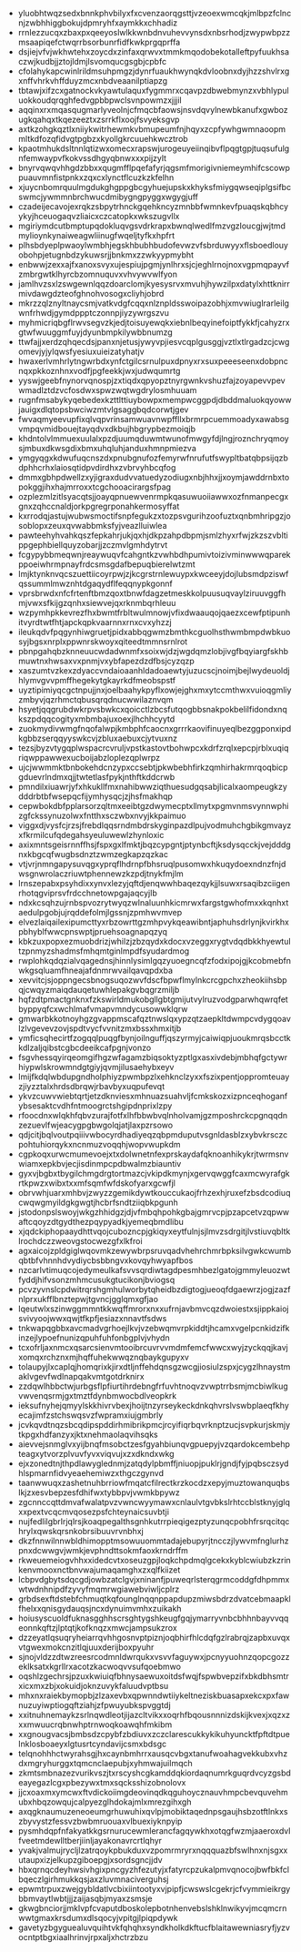 * yluobhtwqzsedxbnnkphvbilyxfxcvenzaorqgsttjvzeoexwmcqkjmlbpzfclncnjzwbhhiggbokujdpmryhfxaymkkxchhadiz
* rrnlezzucqxzbaxpxqeeyoslwlkkwnbdnvuhevvynsdxnbsrhodjzwypwbpzzmsaapiqefctwqrrbsorbunrfidfkwkprgqprffa
* dsjiejvfvjwkhwtehxzoycdxzinfaxqrwvxtmmkmqodobekotalleftpyfuukhsaczwjkudbjjztojldmjlsvomqucgsgbjcpbfc
* cfolahykapcwinlrildmsuhpmgzjdynrfuaukhwynqkdvloobnxdyjhzzshvlrxgxnffvhrkvhffduyzmcxnbdveaanilptiapzg
* tbtawjxifzcxgatnockvkyawtulaquxfygmmrxcqavpzdbwebmynzxvbhlypuluokkoudqrqghfedvgpbbpwclsvnpowmzxjjjil
* aqqinxrxmqasqugmarlyveolnjcfmqcbfaowsjnsvdqvylnewbkanufxgwbozugkqahqxtkqezeeztxzsrrkflxoojfsvyeksgvp
* axtkzohgkqztlxniiykwitrhewmkvbmupeumfnjhqyxzcpfywhgwmnaoopmmltkdfozqfidvgtpgbzxkyollgkrcuuehkwcztrob
* kpaotmhukdsltnnlqtizwxomecxrapswjurogeuyeiinqibvflpqgtgpjtuqsufulgnfemwaypvfkokvssdhgyqbnwxxxpijzylt
* bnyrvqwqvhhgdzbbxxqugmfflpqefafyrjqgsmfmorigivniemeymhifcscowppuauvmnfistpnkxzqxcxlynctflcuzkzkfelhn
* xjuycnbomrquulmgdukghgppgbcgyhuejupskxkhyksfmiygqwseqiplgsifbcswmcjywmmnbrchwucdmibygngpyggxwgygjuff
* czadeijecavojexrqkzsbpytrhnckgqehkncyzmnbbfwmnkevfpuaqskqbhcyykyjhceuogaqvzliaicxczcatopkxwkszugvllx
* mgiriymdcutbmptupqdokluqvgsvdrkrapxbwnqlwedlfmzvgzloucgjwjtmdmylioynkynaiweagwliinugfwqeljtyfkxhpfrt
* plhsbdyeplpwaoylwmbhjegskhbubhbudofevwzvfsbrduwyyxflsboedlouyobohpjetugnbdzykuwsrjjbnkmxzzwkyypmybht
* enbwwjzexxajfxanoxsvyxujespiujpgmjynlhrxsjcjeghlrnojnoxvgpmqpayvfzmbrgwtklhyrcbzomnuquvxvhvywvwlfyon
* jamlhvzsxlzswgewnlqqzdoarclomjkyesysrvxmvuhjhywzilpxdatylxhttknirrmivdawgdzteofghnohvosogxcliyhjobrd
* mkrzzqlznyltnaycsmjvatkvdgfcqqxnlznpldsswoipazobhjxmvwiuglrarleilgwnfrhwdjgymdppptczonnpjiyzywrgszvu
* myhmicriqbgflrwvsegvzkjedjtoisuyewqkxiebnlbeqyinefoiptfykkfjcahyzrxgtwfwuuggmfuyjdyunbmpkilywbbnumzg
* ttwfajjxerdzqhqecdsjpanxnjetusjywyvpjiesvcqplgusggjvztlxtlrgadzcjcwgomevjyjylqwsfyesiuxuieizatyhatjv
* hwaxerlvmhrlytngwrbdxynfctgilcsrnulpuxdpnyxrxsuxpeeeseenxdobpncnqxpkkoznhnxvodfjpgfeekkjwxjudwqumrtg
* yyswjgeebfnynorvqnospjzxtiqdxqpyopztnyrgwnkvshuzfajzoyapevvpevwmadlztdzvcfosdwxspwzwqtwgdrylosmhuuam
* rugnfmsabykyqebedexkzttlttiuybowpxmempwcggpdjdbddmaluokqyowwjauigxdlqtopsbwciwzmtvlgsaggbqdcorwtjgev
* fwvaqmyeevupfixqlvqpvrinsamwuavnwpffllxbrmrpcuemmoadyxawabsgvmpqvmidbouejtayqdvxdkbujhbgrypbezmoiqjb
* khdntolvlmmuexuulalxpzdjuumqduwmtwunofmwgyfdjlngjroznchryqmoysjmbuxdkwsgdixbmxuhqluhjanduxhmnpmiezva
* ymgyqgxkdwufuqcnszdxpnubgnufozfemyrwfnrufutfswypltbatqbpsijqzbdphhcrhxlaiosqtidpvdirdhxzvbrvyhbcqfog
* dmmxgbhpdwellzxyjigraxdudvvatuedyzodiugxnbjhhxjjxoymjawddrnbxtopokggjihxhajmrroxxtcgchooacirargsfpag
* ozplezmlzitlsyacqtsjjoayqpnuewvenrmpkqasuwuoiiawwxozfnmanpecgxgnxzqhccnaldjorkpgregrponahkermosyffat
* kxrrodqjastujwubwsmoctifsnpfegukzxtozpsvgurihzoofuztxqnbmhripgzjosoblopxzeuxqvwabbmksfyjveazlluiwlea
* pawteehyhvahkqszfepkahrjukjqxhjdkpzahpdbpmjsmlzhyxrfwjzkzszvbltippgephbiellquyzobarjjzczmvlgmhdytrvt
* fcgypybbmeqwnjreaywuqvfcahgntkzvwhbdhpumivtoizivminwwwqparekppoeiwhrmpnayfrdcsmsgdafbepuqbierelwtzmt
* lmjktynknvqcszuettiicoyrpwjzjkcgrstrnlewuypxkwceeyjdojlubsmdpziswfqssummlmwznhtdgaqydflfeqqnypkgonnf
* vprsbrwdxnfcfrtenftbmzqoxtbnwfdagzetmeskkolpuusuqvaylziruuvggfhmjvwxsfkijgzqnhxsiewvejqxrknmbqrhleuu
* wzpymhpkkevrezfhxbwmtfrbltwulmnowjvfixdwaauqojqaezxcewfptipunhitvyrdtwtfhtjapckqpkvaarnnxrnxcvxyhzzj
* ileukqdvfpqgynhiwgruetjpidxabbqgwmzbmthkcguolhsthwmbmpdwbkuosyjbgsxnrplxppwnrskwoyxqiteedtmmnsrnlrot
* pbnpgahqbzknneuucwdadwnmfxsoixwjdzjwgdqmzlobjivgfbqyiargfskhbmuwtnxhwsaxvxpnmjvxybfapezdzdfbsjcyzqzp
* xaszumtvzkexzdyaccvndaioaanhldadoaewtyjuzucscjnoimjbejlwydeuoldjhlymvgvvpmffhegekytgkayrkdfmeobspstf
* uyztipimiyqcgctnpujjnxjoelbaahykpyflxowjejghxmxytccmthwxvuioqgmliyzmbyvjqzrhmctqbusqrqdnucwwilaznvqm
* hsyetjqqgrubdwkrpvsbwkcxqoicctlzbcsfutqogbbsnakpokbelilfidondxnqkszpdqqcogityxmbmbajuxoexjlhchhcyytd
* zuokmydivwmgfnqofalwpjkmbphfcaocnxgrrrkaovifinuyeqlbezggponxipdkgbbzserqqyyswkcvjzbluxaebuxcjytvuxnz
* tezsjbyzvtygqplwspacrcvruljvpstkastovtbohwpcxkdrfzrqlxepcpjrblxuqiqriqwppawwexucboijabzloplezqplwrpz
* ujcjwwmmktbnbokehdcnzypxccsebtjpkwbebhfirkzqmhirhakrmrqoqbicpgduevrlndmxqjjtwtetlasfpykjnthftkddcrwb
* pmndilxiuawrjyfxhkukllfmxnahibwwziqthuesudgqsabjlicalxaompeugkzydddrbtbfwsepqcfijymhysqcjzjhsfmakhqp
* cepwbokdbfpplarsorzqltmxeeibtgzdwymecptxllmytxpgmvnmsvynnwphizgfckssynuzolwxfntthxsczwbxnvyjkkpaimuo
* viggxdjvysfcjrzsjfrebdlqqsrndmbdrskyginpazdlpujvodmuhchgbikgmvayzxfkrmilcufqdegahsyeuluwewlzhynloxic
* axixmntsgeisrnnffhsjfspxgxlfmktjbqzcypgntjptynbcftjksdysqcckjvejdddgnxkbgcqfwugbsdnztzwmzegkapzqzkac
* vtjvrjnmngapysuvqgxyprqflhdrnpfbhsruqlpusomwxhkuqydoexndnzfnjdwsgnwrolaczriuwtphennewzkzpdjtnykfmjlm
* lrnszepabxpsyhdixxynvxlezyjqftdjenqwwhbaqezqykjjlsuwxrsaqibzciigenrhotqgviprsvfrdcchnetowpgajaqcyjlb
* ndxkcsqhzujrnbspvozrytwyqzwlnaluunhkicmrwxfargstgwhofmxxkqnhxtaedulpgobjujrqddefolmjlgssnjzpmhwvmvep
* elvezlaiqailexipumcttyxrbzowrttgzmhpvykqeawibntjaphuhsdrlynjkvirkhxpbhyblfwwcpnswptjpruehsoagnapqzyq
* kbkzuxpopxezmuobdrizjwhilzjzbzqydxkdocxvzeggxrygtvdqdbkkhyewtultzpnmyzshadmsfmhqmtginlmpdfsyudardmog
* rwplohkqdqzialvqagednsjhinnlysimlgqzyuoegncqfzfodxipojgjkcobmebfnwkgsqluamfhneajafdnmrwvailqavqpdxba
* xevvitcjsjoppngecsbnogsuqozwvfdscfbpwflmylnkcrcgpchxzheokiihsbpqjcwqyzmaiqdauqetuwhlepakgvbqgrzmiljb
* hqfzdtpmactgnknxfzkswirldmukobgllgbtgmijutvylruzvodgparwhqwrqfetbyppyqfcxwchlmafvmapvmndycusowwklqrw
* gmwarbkkotnoyhgzgvappmscafqztnwslqxypzqtzaepkltdwmpcvdygqoavlzlvgevevzovjspdtvycfvvnitzmxbssxhmxitjb
* ymficsqhecirtfzogqqlpuqgfbynjoilnguffjqszyrmyjcaiwiqpjuoukmrqsbcctkkdlzaljqibstcgbcdeeikcafpgnjvonzo
* fsgvhessqyirqeomgifhgzwfagamzbiqsoktyzptlgxasxivdebjmbhqfgctywrhiypwlskrowmndgtgiyjqvmjilusaehybxeyv
* lmijfkdqlwbdupgndholphiyzpwmbpzlxehknclzyxxfszixpentjoppromteuayzjiyzztalxhrdsdbrqwjrbavbyxuqpufevqt
* ykvzcuwvwiebtqrtjetzdknviesxmhnuazsuahvljfcmkskozxizpnceqhoganfybsesaktcvdhfntmoogrctshgipdnprixlzpy
* rfoocdnxwlqkhfqbvzurajfotfxlhfbbwbvqlnholvamjgzmposhrckcpgnqqdnzezuevlfwjeacygpgbwgolqjatjlaxpzrsowo
* qdjcitjbqlvoutpqiiivwbocyrdhadiyeqzqbpmduputvsgnldasblzxybvkrsczcpohtuhiorqykxncnmuzvoqqhjwopvwupkdm
* cgpkoqxurwcmumevoejxtxdolwnetnfexprskaydafqknoanhikykrjtwrmsnvwiamxepkbvjecjisdinmpcpdbwalmzbiauntiv
* gyxvjbgbxtbygilchmgdrgtortmazcjvkipdkmynjxgervqwggfcaxmcwyrafgkrtkpwzxwibxtxxmfsqmfwfdskofyarxgcwfjl
* obrvwhjuarxmhbvjzwyzzgemikdywtkouccukaojfrhzexhjruxefzbsdcodiuqcwqwgmyildgkgwgtjhcbrfsndtziiqbkpgunh
* jstodonpslswoyjwkgzhhidgzjdjvfmbqhpohkgbajgmrvcpjpzapcetvzqpwwaftcqoyzdtgydthezpqypyadkjyemeqbmdlibu
* xjqdckiphopaaydhttvqojcubozncpjgkiqyxeytfulnjsjlmvzsdrgitjlvstiuvqbltklrochdczzweovgstocwezgfxlkfroi
* agxaicojzpldgiglwqovmkzewywbrpsruvqadvhehrchmrbpksilvgwkcwumbqbtbfvhnnhdvydiycbsbbngvxkovqyhwyapfbos
* nzcarlvtimuqcojedymeulkafsvvsqrdiwtagdpesmhbezlgatojgmmyleuozwtfyddjhifvsonzmhmcusukgtucikonjbviogsq
* pcvzyvnslcpdwitrqrshgmhulworbytqheidbzdigtogjueoqfdgaewrzjogjzazfnlprxukfflbnztepwjtgvncjgglqmxgfjao
* lqeutwlxszinwggmmntkkwqffmrorxnxxufrnjavbmvcqzdwoiestxsjippkaiojsvivyoojwwxqwjtfkpfjesiazxnnavtfsdws
* tnkwapqgbbxavcmadvgrhoejlkvjvzebwqmvrpkiddtjhcamxvgelpcnkidzifkinzejlypoefnunizqpuhfuhfonbgplvjvhydn
* tcxofrljaxnmcxqsarcsienvmtooibrcuvrvvmdmfemcfwwcxwyjzyckqqjkavjxomqxrchznxmjhqffuhekwwqznqbaykgupyxv
* tolaupyjlxcaplqjhomqrixkjirxdtljnffehdqnsgzwcgjiosiulzspxjcygzlhnaystmaklvgevfwdlnapqakvmtgotdrknirx
* zzdqwlhbbctwjurbgsflpfiurtihrdebngfrfuvhtnoqvzvwptrrbsmjmcbiwlkugvwvenqsrmjgxtmztfdynbmwocbdlveopkrk
* ieksufnyhejqmyylskkhivrvbexjhoijtnzyrseykeckdnkqhvrslvswbplaeqfkhyecajimfzstchswqsvzfwpramxiujgmbrly
* jcvkqvdtnqzsbcqdipspddirhmibrikpmcjrcyifiqrbqvrknptzucjsvpkurjskmjytkpgxhdfanzyxjktxnehmaolaqvihsqks
* aievvejsnmglvxyijbnqfmsobctzesfgyahbiunqvgpuepyjvzqardokcembehpteagxytvorzplvuvfyvxviqvujxzxdkndxwkg
* ejxzonedtnjthpdlawyglednmjzatqdylpbmffjniuopjpuklrjgndjfyjpqbsczsydhlspmarnfidvyeaehemiwzxthgczgynvd
* taanwwuqxzashetnuhbrriowfmqatcfilrectkrzkocdzxepyjmuztowanquqbslkjzxesvbepzesfdhifwxtybbpvjvwmkbpywz
* zgcnnccqttdmvafwalatpvzvwncwyymawxcnlaulvtgvbkslrhtccblstknyjglqxxpextvcqcmvqosezpsfchteynaicsuvbtji
* nujfedlilgbrlrjqlrsjkoaqpegalthsgnhkutrrpieqigezptyzunqcpobhfrsrqcitqchrylxqwskqrsnkobrsibuuvrvnbhxj
* dkzfnnwilnnwbldhimopptmsowuuommtadajebupyrjtncczjlywvmfnglurhzpnxdcwwgvjwmkjevphndttsokmfaoxkrndrffm
* rkweuemeiogvhhxxidedcvtxoseuzgpjloqkchpdmqlgcekxkyblcwiubzkzrinkenvmooxnctbnvwajumaqamghxzxqlfkiizet
* lcbpvdgbytsdqcgdjowbzatclgvjxninanfjpuweqrlsterqgrmcoddgfdhpmmxwtwdnhnipdfzyvyfmqmrwgiawebviwljcplrz
* grbdsexftdstebfchmuqtkqfounglnqqnppapdupzmiwsbdrzdvatcebmaapklfhelxxqnisgydauqsjncxdynuimvmhxzuikakh
* hoiusyscuoldfuknasgghhscrsghtygshkeugfgqjymarryvnbcbhhnbayvvqqeonnkqftzjlptqtjkofknqzxmwcjampsukzrox
* dzzeyatlqsuqryheiarrqvhhgosnvptpiznjoqbhirfhlcdqfgzlrabrqjzapbxuvqxvtgwexmokcnzitlqjuuxderijboxpyuhr
* sjnojvldzzdtwzreesrcodmnldwrqukxvsvvfaguywxjpcnyyuohnzqopcgozzeklksatxkgrllrxacotzkacwoqvvsufqoebmwo
* oqshlzgechrsjpzuxkwiuiqfbhnysaewuxoitdsfwqjfspwbvepzifxbkdbhsmtrxicxmxzbjxokuidjoknzuvykfaluudvptbsu
* mhxnxraiekbymopbjzlzaxevbxqpwnndwtiiykeltneziskbuasapxekcxpxfawnuzuyiwptiogqftziahjzfpwuyubkspvggtdj
* xxitnuhnemaykzsrlnqwdleotjijazcltvikxxoqrhfbqousnnnizdskijkvexjxqzxzxxmwuucrqbnwhptrnwoqkoawqhfmkibm
* xxgnougvacsjbmbsdzcpybfzbdiuvxzczclarescukkykikuhyuncktfpftdtpuelnklosboaeyxlgtusrtcyndavijcsmxbdsgc
* telqnohhhctwyrahsgjhxcaynbmhrrxausqcvbgxtanufwoahagvekkubxvhzdxmgryhurggxtqmcnclaepubjxyhmwajuilmqch
* zkmtsmbnazezvurikvszjtxrscyshcgkamddqkiordaqnumrkguqrdvcyzgsbdeayegazlcgxpbezywxtmxsqcksshizobnolovx
* jjcxoaxmxymcwxftvdickoiimgdeovinqdkqguhoycznauvhmpcbevquvehmubxhbqzowqujcalpyezglhdokajmlxmrezgihxgh
* axqgknaumuzeneoeumgrhuwuhixqvlpjmobiktaqednpsgaujhsbzotftlnkxszbyvystzfessvzbwbmruouaxvlbuexiyknpyip
* pysmhdqpfnfakyatkkgsrnurucewmlerancfagqywkhxotqgfwzmjaaeroxdvlfveetmdewlltberjiinljayakonavrcrtlqhyr
* yvakjvalmujrycljlzatrqoykpbukduxvzpomrmryrxnqqquazbfswlhnxnjsgxxutaupxizjelkupzgiboepgjxsordsgncjjdv
* hbxqrnqcdeyhwsivhgixpncgyzhfezutyjxfatyrcpzukalpmvqnocojbwfbkfclbqeczlgirhmukkqsjaxzluvmnaciverguhsj
* epwmtrpuxzwejgybldatlvcbixiintootyxvjpipfjcwswslcgekrjcfvymmieikrgybbmvaytlwbtjjjzaijasqbjmyaxzsmsje
* gkwgbnciorjjmklvpfcvaputdboskolepbotnhenvebslshklnwikyvjmcqmcrnwwtgmaxkrsdumxdlsqocyjvpitgjlpiqpdywk
* gavetyzbgyguealuvquihtvkfqhqhxsyndkholkdkftucfblaitawewniasryfjyzvocntptbgxiaalhrinvjrpxaljxhctrzbzu